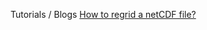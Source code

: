 Tutorials / Blogs
[How to regrid a netCDF file?](https://sharma-bharat.github.io/tutorials/regrid.html)